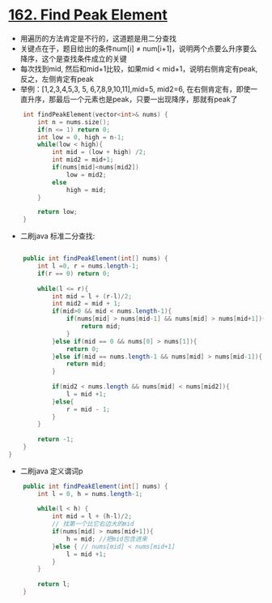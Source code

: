 # [162. Find Peak Element](https://leetcode.com/problems/find-peak-element/#/description)
* 用遍历的方法肯定是不行的，这道题是用二分查找
* 关键点在于，题目给出的条件num[i] ≠ num[i+1]，说明两个点要么升序要么降序，这个是查找条件成立的关键
* 每次找到mid, 然后和mid+1比较，如果mid < mid+1，说明右侧肯定有peak,反之，左侧肯定有peak
* 举例：[1,2,3,4,5,3,    5,   6,7,8,9,10,11],mid=5, mid2=6, 在右侧肯定有，即使一直升序，那最后一个元素也是peak，只要一出现降序，那就有peak了

```C++
    int findPeakElement(vector<int>& nums) {
        int n = nums.size();
        if(n <= 1) return 0;
        int low = 0, high = n-1;
        while(low < high){
            int mid = (low + high) /2;
            int mid2 = mid+1;
            if(nums[mid]<nums[mid2])
                low = mid2;
            else
                high = mid;
        }

        return low;
    }

```

* 二刷java 标准二分查找:

```java

    public int findPeakElement(int[] nums) {
        int l =0, r = nums.length-1;
        if(r == 0) return 0;
        
        while(l <= r){
            int mid = l + (r-l)/2;
            int mid2 = mid + 1;
            if(mid>0 && mid < nums.length-1){
                if(nums[mid] > nums[mid-1] && nums[mid] > nums[mid+1]){
                    return mid;
                }
            }else if(mid == 0 && nums[0] > nums[1]){
                return 0;
            }else if(mid == nums.length-1 && nums[mid] > nums[mid-1]){
                return mid;
            }
            
            if(mid2 < nums.length && nums[mid] < nums[mid2]){
                l = mid +1;
            }else{
                r = mid - 1;
            }
        }
        
        return -1;
    }
}
```

* 二刷java 定义谓词p

```java
    public int findPeakElement(int[] nums) {
        int l = 0, h = nums.length-1;
        
        while(l < h) {
            int mid = l + (h-l)/2;
            // 找第一个比它右边大的mid
            if(nums[mid] > nums[mid+1]){
                h = mid; //把mid包含进来
            }else { // nums[mid] < nums[mid+1]
                l = mid +1;
            }
        }
        
        return l;
    }

```
